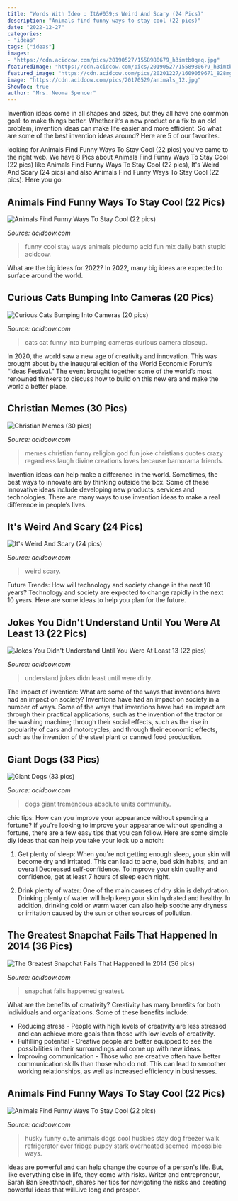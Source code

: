 ```yaml
---
title: "Words With Ideo : It&#039;s Weird And Scary (24 Pics)"
description: "Animals find funny ways to stay cool (22 pics)"
date: "2022-12-27"
categories:
- "ideas"
tags: ["ideas"]
images:
- "https://cdn.acidcow.com/pics/20190527/1558980679_h3imtb0qeq.jpg"
featuredImage: "https://cdn.acidcow.com/pics/20190527/1558980679_h3imtb0qeq.jpg"
featured_image: "https://cdn.acidcow.com/pics/20201227/1609059671_828mg7l3di.jpg"
image: "https://cdn.acidcow.com/pics/20170529/animals_12.jpg"
ShowToc: true
author: "Mrs. Neoma Spencer"
---
```



Invention ideas come in all shapes and sizes, but they all have one common goal: to make things better. Whether it’s a new product or a fix to an old problem, invention ideas can make life easier and more efficient. So what are some of the best invention ideas around? Here are 5 of our favorites.

	

		
looking for Animals Find Funny Ways To Stay Cool (22 pics) you've came to the right web. We have 8 Pics about Animals Find Funny Ways To Stay Cool (22 pics) like Animals Find Funny Ways To Stay Cool (22 pics), It&#039;s Weird And Scary (24 pics) and also Animals Find Funny Ways To Stay Cool (22 pics). Here you go:
		
    
## Animals Find Funny Ways To Stay Cool (22 Pics)

<img loading=lazy src="https://cdn.acidcow.com/pics/20170529/animals_12.jpg" onerror="this.onerror=null;this.src='https://tse1.mm.bing.net/th?id=OIP.wPlEcWOv3zNoNZjOBZyciAHaFj&amp;pid=15.1';" alt="Animals Find Funny Ways To Stay Cool (22 pics)">

_Source: acidcow.com_

>funny cool stay ways animals picdump acid fun mix daily bath stupid acidcow. 

	

What are the big ideas for 2022?
In 2022, many big ideas are expected to surface around the world.

    
## Curious Cats Bumping Into Cameras (20 Pics)

<img loading=lazy src="https://cdn.acidcow.com/pics/20181128/cat_closeup_09.jpg" onerror="this.onerror=null;this.src='https://tse4.mm.bing.net/th?id=OIP.KxJZvRvERKSQ74L6YkH8pAHaHa&amp;pid=15.1';" alt="Curious Cats Bumping Into Cameras (20 pics)">

_Source: acidcow.com_

>cats cat funny into bumping cameras curious camera closeup. 

	

In 2020, the world saw a new age of creativity and innovation. This was brought about by the inaugural edition of the World Economic Forum’s “Ideas Festival.” The event brought together some of the world’s most renowned thinkers to discuss how to build on this new era and make the world a better place.

    
## Christian Memes (30 Pics)

<img loading=lazy src="https://cdn.acidcow.com/pics/20190425/christian_memes_18.jpg" onerror="this.onerror=null;this.src='https://tse2.mm.bing.net/th?id=OIP.PtpJPU07LxVi4BSp8SoiLwHaLX&amp;pid=15.1';" alt="Christian Memes (30 pics)">

_Source: acidcow.com_

>memes christian funny religion god fun joke christians quotes crazy regardless laugh divine creations loves because barnorama friends. 

	

Invention ideas can help make a difference in the world. Sometimes, the best ways to innovate are by thinking outside the box. Some of these innovative ideas include developing new products, services and technologies. There are many ways to use invention ideas to make a real difference in people’s lives.

    
## It&#039;s Weird And Scary (24 Pics)

<img loading=lazy src="https://cdn.acidcow.com/pics/20190527/1558980679_h3imtb0qeq.jpg" onerror="this.onerror=null;this.src='https://tse1.mm.bing.net/th?id=OIP.r46BUGr13YDRU4ibtGSJwgHaJ4&amp;pid=15.1';" alt="It&#039;s Weird And Scary (24 pics)">

_Source: acidcow.com_

>weird scary. 

	

Future Trends: How will technology and society change in the next 10 years?
Technology and society are expected to change rapidly in the next 10 years. Here are some ideas to help you plan for the future.

    
## Jokes You Didn&#039;t Understand Until You Were At Least 13 (22 Pics)

<img loading=lazy src="https://cdn.acidcow.com/pics/20171116/dirty_jokes_18.jpg" onerror="this.onerror=null;this.src='https://tse2.mm.bing.net/th?id=OIP.4RQDGBokjn7lIQQvBITI9AHaK1&amp;pid=15.1';" alt="Jokes You Didn&#039;t Understand Until You Were At Least 13 (22 pics)">

_Source: acidcow.com_

>understand jokes didn least until were dirty. 

	

The impact of invention: What are some of the ways that inventions have had an impact on society?
Inventions have had an impact on society in a number of ways. Some of the ways that inventions have had an impact are through their practical applications, such as the invention of the tractor or the washing machine; through their social effects, such as the rise in popularity of cars and motorcycles; and through their economic effects, such as the invention of the steel plant or canned food production.

    
## Giant Dogs (33 Pics)

<img loading=lazy src="https://cdn.acidcow.com/pics/20201227/1609059671_828mg7l3di.jpg" onerror="this.onerror=null;this.src='https://tse3.mm.bing.net/th?id=OIP._YDTqETNUsMneDLWxHUS7gHaJ4&amp;pid=15.1';" alt="Giant Dogs (33 pics)">

_Source: acidcow.com_

>dogs giant tremendous absolute units community. 

	

chic tips: How can you improve your appearance without spending a fortune?
If you're looking to improve your appearance without spending a fortune, there are a few easy tips that you can follow. Here are some simple diy ideas that can help you take your look up a notch:
1. Get plenty of sleep: When you're not getting enough sleep, your skin will become dry and irritated. This can lead to acne, bad skin habits, and an overall Decreased self-confidence. To improve your skin quality and confidence, get at least 7 hours of sleep each night.

2. Drink plenty of water: One of the main causes of dry skin is dehydration. Drinking plenty of water will help keep your skin hydrated and healthy. In addition, drinking cold or warm water can also help soothe any dryness or irritation caused by the sun or other sources of pollution.


    
## The Greatest Snapchat Fails That Happened In 2014 (36 Pics)

<img loading=lazy src="https://cdn.acidcow.com/pics/20141219/snapchat_fails_26.jpg" onerror="this.onerror=null;this.src='https://tse2.mm.bing.net/th?id=OIP.CsuP4JtMj74w-qHkX4ehewAAAA&amp;pid=15.1';" alt="The Greatest Snapchat Fails That Happened In 2014 (36 pics)">

_Source: acidcow.com_

>snapchat fails happened greatest. 

	

What are the benefits of creativity?
Creativity has many benefits for both individuals and organizations. Some of these benefits include: 
- Reducing stress - People with high levels of creativity are less stressed and can achieve more goals than those with low levels of creativity. 
- Fulfilling potential - Creative people are better equipped to see the possibilities in their surroundings and come up with new ideas. 
- Improving communication - Those who are creative often have better communication skills than those who do not. This can lead to smoother working relationships, as well as increased efficiency in businesses.

    
## Animals Find Funny Ways To Stay Cool (22 Pics)

<img loading=lazy src="https://cdn.acidcow.com/pics/20170529/animals_18.jpg" onerror="this.onerror=null;this.src='https://tse1.mm.bing.net/th?id=OIP.6F43pZVzgj-RSM8Jr6r5cwHaJ4&amp;pid=15.1';" alt="Animals Find Funny Ways To Stay Cool (22 pics)">

_Source: acidcow.com_

>husky funny cute animals dogs cool huskies stay dog freezer walk refrigerator ever fridge puppy stark overheated seemed impossible ways. 

	

Ideas are powerful and can help change the course of a person's life. But, like everything else in life, they come with risks. Writer and entrepreneur, Sarah Ban Breathnach, shares her tips for navigating the risks and creating powerful ideas that willLive long and prosper.

